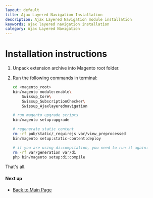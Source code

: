 ```yaml
---
layout: default
title: Ajax Layered Navigation Installation
description: Ajax Layered Navigation module installation
keywords: ajax layered navigation installation
category: Ajax Layered Navigation
---
```


# Installation instructions

 1. Unpack extension archive into Magento root folder.
 2. Run the following commands in terminal:

    ```bash
    cd <magento_root>
    bin/magento module:enable\
        Swissup_Core\
        Swissup_SubscriptionChecker\
        Swissup_Ajaxlayerednavigation

    # run magento upgrade scripts
    bin/magento setup:upgrade

    # regenerate static content
    rm -rf pub/static/_requirejs var/view_preprocessed
    bin/magento setup:static-content:deploy

    # if you are using di:compilation, you need to run it again:
    rm -rf var/generation var/di
    php bin/magento setup:di:compile
    ```

That's all.

#### Next up

 -  [Back to Main Page](../)
